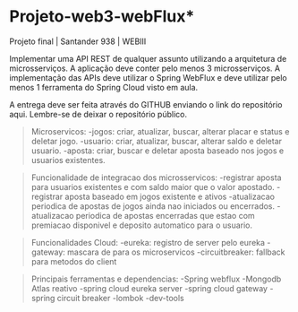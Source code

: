 # Projeto-web3-webFlux*


Projeto final | Santander 938 | WEBIII

Implementar uma API REST de qualquer assunto utilizando a arquitetura de microsserviços. A aplicação deve conter pelo menos 3 microsserviços. A implementação das APIs deve utilizar o Spring WebFlux e deve utilizar pelo menos 1 ferramenta do Spring Cloud visto em aula.

A entrega deve ser feita através do GITHUB enviando o link do repositório aqui. Lembre-se de deixar o repositório público.

> Microservicos: 
-jogos: criar, atualizar, buscar, alterar placar e status e deletar jogo.
-usuario: criar, atualizar, buscar, alterar saldo e deletar usuario.
-aposta: criar, buscar e deletar aposta baseado nos jogos e usuarios existentes.
 
> Funcionalidade de integracao dos microsservicos: 
-registrar aposta para usuarios existentes e com saldo maior que o valor apostado.
-registrar aposta baseado em jogos existente e ativos
-atualizacao periodica de apostas de jogos ainda nao iniciados ou encerrados.
-atualizacao periodica de apostas encerradas que estao com premiacao disponivel e deposito automatico para o usuario.

> Funcionalidades Cloud:
-eureka: registro de server pelo eureka
-gateway: mascara de para os microservicos
-circuitbreaker: fallback para metodos do client

>Principais ferramentas e dependencias:
-Spring webflux
-Mongodb Atlas reativo
-spring cloud eureka server
-spring cloud gateway
-spring circuit breaker
-lombok
-dev-tools

